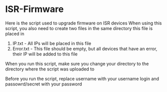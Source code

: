 # ISR-Firmware

Here is the script used to upgrade firmware on ISR devices
When using this script, you also need to create two files in the same directory this file is placed in
1. IP.txt - All IPs will be placed in this file
2. Error.txt - This file should be empty, but all devices that have an error, their IP will be added to this file

When you run this script, make sure you change your directory to the directory where the script was uploaded to

Before you run the script, replace username with your username login and passowrd/secret with your password
